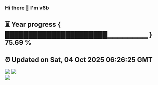 ### Hi there 👋  I'm v6b  
⏳ Year progress { ██████████████████████▁▁▁▁▁▁▁▁ } 75.69 %
---
⏰ Updated on Sat, 04 Oct 2025 06:26:25 GMT
---
![](https://github-readme-stats.vercel.app/api?username=v6b&bg_color=30,e96443,904e95&title_color=fff&text_color=fff&layout=compact)
![](https://github-readme-stats.vercel.app/api/top-langs/?username=v6b&layout=compact&bg_color=30,e96443,904e95&title_color=fff&text_color=fff)  
![](https://gcore.jsdelivr.net/gh/v6b/v6b@main/assets/github-contribution-grid-snake.svg)

